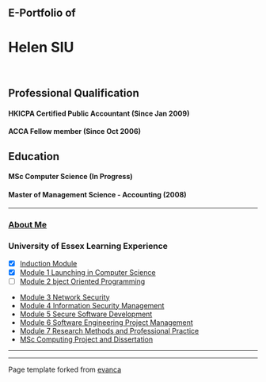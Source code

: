 ## E-Portfolio of   

# Helen SIU <br>  

## Professional Qualification  
#### HKICPA Certified Public Accountant (Since Jan 2009)
#### ACCA Fellow member (Since Oct 2006)

## Education
#### MSc Computer Science (In Progress)
#### Master of Management Science - Accounting (2008)


---

### [About Me](http://example.com/)


### University of Essex Learning Experience

- [x]   [Induction Module](/module/induction.md)
- [x]   [Module 1 Launching in Computer Science](/module/LCS.md)
- [ ]   [Module 2 bject Oriented Programming](/sample_page.md)
*   [Module 3 Network Security](http://example.com/)
*   [Module 4 Information Security Management](http://example.com/)
*   [Module 5 Secure Software Development](http://example.com/)
*   [Module 6 Software Engineering Project Management](http://example.com/)
*   [Module 7 Research Methods and Professional Practice](http://example.com/)
*   [MSc Computing Project and Dissertation](http://example.com/)

---

---

Page template forked from [evanca](https://github.com/evanca/quick-portfolio)
